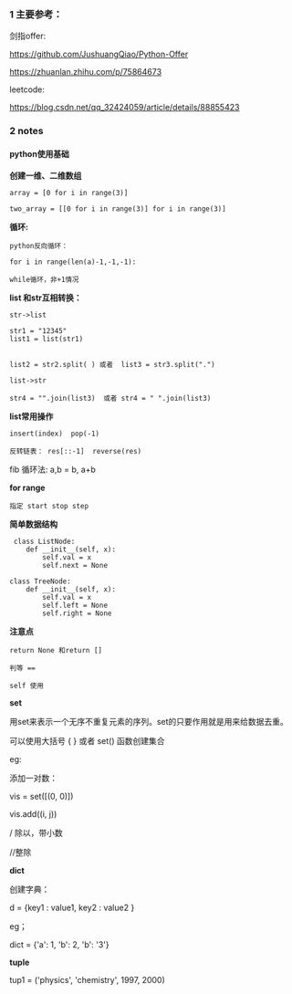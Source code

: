 ### 1 主要参考：

剑指offer:

https://github.com/JushuangQiao/Python-Offer

https://zhuanlan.zhihu.com/p/75864673

leetcode:

https://blog.csdn.net/qq_32424059/article/details/88855423


### 2 notes 

#### python使用基础

**创建一维、二维数组**

    array = [0 for i in range(3)]

    two_array = [[0 for i in range(3)] for i in range(3)]


**循环:**

    python反向循环：

    for i in range(len(a)-1,-1,-1):

    while循环，非+1情况

**list 和str互相转换：**
  
    str->list
    
    str1 = "12345"
    list1 = list(str1)
    
    
    list2 = str2.split( ) 或者  list3 = str3.split(".")
    
    list->str
    
    str4 = "".join(list3)  或者 str4 = " ".join(list3)
    
 
**list常用操作**

    insert(index)  pop(-1)

    反转链表： res[::-1]  reverse(res)


fib 循环法: a,b = b, a+b

**for range**
    
    指定 start stop step

 
 **简单数据结构**
 
     class ListNode:
        def __init__(self, x):
            self.val = x
            self.next = None

    class TreeNode:
        def __init__(self, x):
            self.val = x
            self.left = None
            self.right = None
   
 **注意点**
    
    return None 和return []

    判等 ==

    self 使用

    
 **set**

用set来表示一个无序不重复元素的序列。set的只要作用就是用来给数据去重。 

可以使用大括号 { } 或者 set() 函数创建集合

eg: 

添加一对数：

vis = set([(0, 0)])

vis.add((i, j))


/ 除以，带小数

//整除

**dict**

创建字典：

d = {key1 : value1, key2 : value2 }

eg；

dict = {'a': 1, 'b': 2, 'b': '3'}

**tuple**

tup1 = ('physics', 'chemistry', 1997, 2000)   
    
    
    
    
    
    
    
    
    


    
